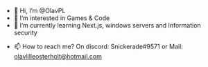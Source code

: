 - 👋 Hi, I’m @OlavPL
- 👀 I’m interested in Games & Code
- 🌱 I’m currently learning Next.js, windows servers and Information security
<!-- - 💞️ I’m looking to collaborate on ... -->
- 📫 How to reach me? On discord: Snickerade#9571 or Mail: olavlilleosterholt@hotmail.com

<!---
Snickerade/Snickerade is a ✨ special ✨ repository because its `README.md` (this file) appears on your GitHub profile.
You can click the Preview link to take a look at your changes.
--->
